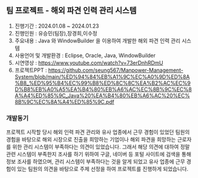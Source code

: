 <h2>팀 프로젝트 - 해외 파견 인력 관리 시스템</h2>

1. 진행기간 : 2024.01.08 ~ 2024.01.23
2. 진행인원 : 유승민(팀장),장경희,이수정
3. 주요내용 : Java 와 WindowBuilder 을 이용하여 개발한 해외 파견 인력 관리 시스템
4. 사용언어 및 개발환경 : Eclipse, Oracle, Java, WindowBuilder
5. 시연영상 : https://www.youtube.com/watch?v=73erDnhRDmU
6. 프로젝트PPT : https://github.com/seung567/Manpower-Management-System/blob/main/%ED%94%84%EB%A1%9C%EC%A0%9D%ED%8A%B8_%ED%95%B4%EC%99%B8%ED%8C%8C%EA%B2%AC%EC%9D%B8%EB%A0%A5%EA%B4%80%EB%A6%AC%EC%8B%9C%EC%8A%A4%ED%85%9C_Java%20%EA%B4%80%EB%A6%AC%20%EC%8B%9C%EC%8A%A4%ED%85%9C.pdf

<h3>개발동기</h3>
프로젝트 시작할 당시 해외 인력 파견 관리와 유사 업종에서 근무 경험이 있었던 팀원의 경험을 바탕으로 해외 시장으로 진출을 희망하는 기업이나 해외 파견을 희망하는 근로자를 위한 관리 시스템이 부족하다는 의견이 있었습니다. 그래서 해당 의견에 대하여 정말 관련 시스템이 부족한지 조사를 하기 위하여 구글, 네이버 등 포털 사이트에 검색을 통해 정보 조사를 하였으며, 관리 시스템이 부족하다는 것을 알게 되었고 유사 업종에 근무 경험이 있는 팀원의 의견을 바탕으로 주제 선정을 하여 프로젝트를 진행하게 되었습니다.
